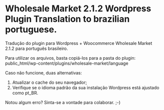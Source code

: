# Wholesale Market 2.1.2 Wordpress Plugin Translation to brazilian portuguese.
Tradução do plugin para Wordpress + Woocommerce Wholesale Market 2.1.2 para português brasileiro.

Para utilizar os arquivos, basta copiá-los para a pasta do plugin:
public_html/wp-content/plugins/wholesale-market/language

Caso não funcione, duas alternativas:
1. Atualizar o cache do seu navegador;
2. Verifique se o idioma padrão da sua instalação Wordpress está ajustado como pt_BR.

Notou algum erro? Sinta-se a vontade para colaborar. ;-)
